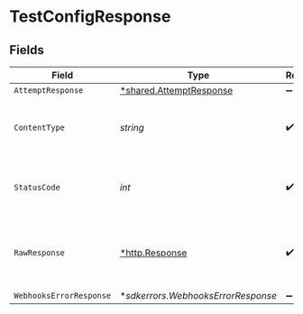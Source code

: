 # TestConfigResponse


## Fields

| Field                                                                    | Type                                                                     | Required                                                                 | Description                                                              |
| ------------------------------------------------------------------------ | ------------------------------------------------------------------------ | ------------------------------------------------------------------------ | ------------------------------------------------------------------------ |
| `AttemptResponse`                                                        | [*shared.AttemptResponse](../../../pkg/models/shared/attemptresponse.md) | :heavy_minus_sign:                                                       | OK                                                                       |
| `ContentType`                                                            | *string*                                                                 | :heavy_check_mark:                                                       | HTTP response content type for this operation                            |
| `StatusCode`                                                             | *int*                                                                    | :heavy_check_mark:                                                       | HTTP response status code for this operation                             |
| `RawResponse`                                                            | [*http.Response](https://pkg.go.dev/net/http#Response)                   | :heavy_check_mark:                                                       | Raw HTTP response; suitable for custom response parsing                  |
| `WebhooksErrorResponse`                                                  | **sdkerrors.WebhooksErrorResponse*                                       | :heavy_minus_sign:                                                       | Error                                                                    |